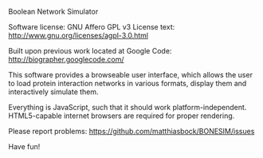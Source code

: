 
Boolean Network Simulator

Software license: GNU Affero GPL v3
License text: http://www.gnu.org/licenses/agpl-3.0.html

Built upon previous work located at Google Code:
http://biographer.googlecode.com/

This software provides a browseable user interface,
which allows the user to load protein interaction networks in various formats,
display them and interactively simulate them.

Everything is JavaScript, such that it should work platform-independent.
HTML5-capable internet browsers are required for proper rendering.

Please report problems: https://github.com/matthiasbock/BONESIM/issues

Have fun!
